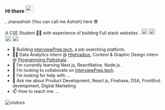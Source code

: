 ### Hi there <img src="https://media.giphy.com/media/hvRJCLFzcasrR4ia7z/giphy.gif" width="25px">
, Jnanashish (You can call me Ashish) here 😎️

A CSE Student 👨‍💻 with experience of building Full stack websites .
<code><img height="20" src="https://res.cloudinary.com/dbmv2z9l9/image/upload/v1641490297/1611079_uiiecr.png"></code>
<code><img height="20" src="https://res.cloudinary.com/dbmv2z9l9/image/upload/v1641490321/Antu_mongodb.svg_tyn7lb.png"></code>
<code><img height="20" src="https://res.cloudinary.com/dbmv2z9l9/image/upload/v1641490345/iconfinder_node_3069651_g4trwe.png"></code>
<code><img height="20" src="https://res.cloudinary.com/dbmv2z9l9/image/upload/v1641490364/5847f40ecef1014c0b5e488a_hqszpo.png"></code>


- 🔭 Building [interviewPrep.tech](https://interviewprep.tech/), a job searching platform.
- 👨‍💻 Data Analytics intern @ [Highradius](https://www.highradius.com/), Content & Graphic Design intern @ [Programming Pathshala](https://renaissance.programmingpathshala.com/crack-coding-interviews) .
- 🌱 I’m currently learning Next.js, ReactNative, Node.js .
- 👯 I’m looking to collaborate on [interviewPrep.tech](https://interviewprep.tech/).
- 🤔 I’m looking for help with ...
- 💬 Ask me about Product Development, React js, Firebase, DSA, FrontEnd development, Digital Marketing 
- 📫 How to reach me: ...

![visitors](https://visitor-badge.glitch.me/badge?page_id=Jnanashish&left_color=green&right_color=red)
